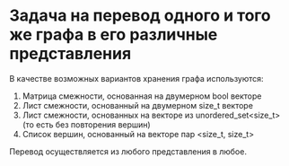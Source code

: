 # Задача на перевод одного и того же графа в его различные представления

В качестве возможных вариантов хранения графа используются:

1. Матрица смежности, основанная на двумерном bool векторе
2. Лист смежности, основанный на двумерном size_t векторе
3. Лист смежности, основанных на векторе из unordered_set<size_t> (то есть без повторения вершин)
4. Список вершин, основанный на векторе пар <size_t, size_t>

Перевод осуществляется из любого представления в любое. 